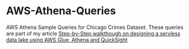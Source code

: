 # AWS-Athena-Queries
AWS Athena Sample Queries for Chicago Crimes Dataset. These queries are part of my article  [Step-by-Step walkthough on designing a servless data lake using AWS Glue, Athena and QuickSight](https://medium.com/p/3a8a24cfa4af/edit)
